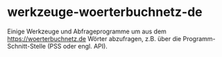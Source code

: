 # werkzeuge-woerterbuchnetz-de
Einige Werkzeuge und Abfrageprogramme um aus dem https://woerterbuchnetz.de Wörter abzufragen, z.B. über die Programm-Schnitt-Stelle (PSS oder engl. API).
